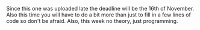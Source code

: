 Since this one was uploaded late the deadline will be the 16th of November. Also this time you will have to do a bit more than just to fill in a few lines of code so don't be afraid. Also, this week no theory, just programming.
